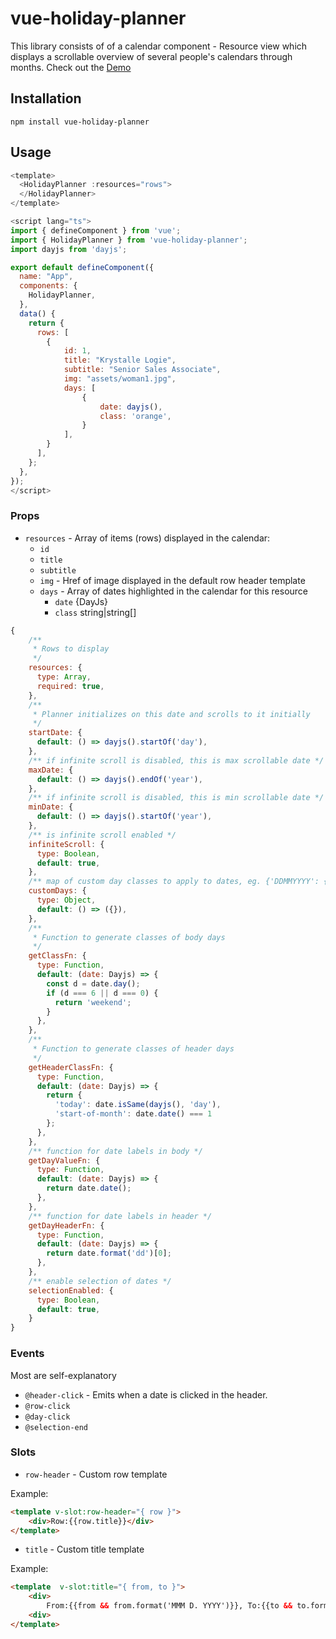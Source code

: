 # vue-holiday-planner

This library consists of of a calendar component - Resource view which displays a scrollable overview of several people's calendars through months. Check out the [Demo](https://anovokmet.github.io/vue-holiday-planner/)

## Installation
```
npm install vue-holiday-planner
```

## Usage

```js
<template>
  <HolidayPlanner :resources="rows">    
  </HolidayPlanner>
</template>

<script lang="ts">
import { defineComponent } from 'vue';
import { HolidayPlanner } from 'vue-holiday-planner';
import dayjs from 'dayjs';

export default defineComponent({
  name: "App",
  components: {
    HolidayPlanner,
  },
  data() {
    return {
      rows: [
        {
            id: 1,
            title: "Krystalle Logie",
            subtitle: "Senior Sales Associate",
            img: "assets/woman1.jpg",
            days: [
                {
                    date: dayjs(),
                    class: 'orange',
                }
            ],
        }
      ],
    };
  },
});
</script>
```

### Props

- `resources` - Array of items (rows) displayed in the calendar:
    - `id`
    - `title`
    - `subtitle`
    - `img` - Href of image displayed in the default row header template
    - `days` - Array of dates highlighted in the calendar for this resource
        - `date` {DayJs}
        - `class` string|string[]

```js
{
    /**
     * Rows to display
     */
    resources: {
      type: Array,
      required: true,
    },
    /**
     * Planner initializes on this date and scrolls to it initially
     */
    startDate: {
      default: () => dayjs().startOf('day'),
    },
    /** if infinite scroll is disabled, this is max scrollable date */
    maxDate: {
      default: () => dayjs().endOf('year'),
    },
    /** if infinite scroll is disabled, this is min scrollable date */
    minDate: {
      default: () => dayjs().startOf('year'),
    },
    /** is infinite scroll enabled */
    infiniteScroll: {
      type: Boolean,
      default: true,
    },
    /** map of custom day classes to apply to dates, eg. {'DDMMYYYY': { class: 'class name' }} */
    customDays: {
      type: Object,
      default: () => ({}),
    },
    /** 
     * Function to generate classes of body days
     */
    getClassFn: {
      type: Function,
      default: (date: Dayjs) => {
        const d = date.day();
        if (d === 6 || d === 0) {
          return 'weekend';
        }
      },
    },
    /**
     * Function to generate classes of header days
     */
    getHeaderClassFn: {
      type: Function,
      default: (date: Dayjs) => {
        return {
          'today': date.isSame(dayjs(), 'day'),
          'start-of-month': date.date() === 1
        };
      },
    },
    /** function for date labels in body */
    getDayValueFn: {
      type: Function,
      default: (date: Dayjs) => {
        return date.date();
      },
    },
    /** function for date labels in header */
    getDayHeaderFn: {
      type: Function,
      default: (date: Dayjs) => {
        return date.format('dd')[0];
      },
    },
    /** enable selection of dates */
    selectionEnabled: {
      type: Boolean,
      default: true,
    }
}
```

### Events

Most are self-explanatory

 - `@header-click` - Emits when a date is clicked in the header.
 - `@row-click`
 - `@day-click`
 - `@selection-end`

### Slots

 - `row-header` - Custom row template

Example:

```html
<template v-slot:row-header="{ row }">
    <div>Row:{{row.title}}</div>
</template>
```

 - `title` - Custom title template

Example:

```html
<template  v-slot:title="{ from, to }">
    <div>
        From:{{from && from.format('MMM D. YYYY')}}, To:{{to && to.format('MMM D. YYYY')}
    <div>
</template>  
```

  
 
  <!--  -->
  <!--   

## Development setup
```
npm install
```

### Compiles and hot-reloads for development
```
npm run serve
```

### Compiles and minifies for production
```
npm run build
```

